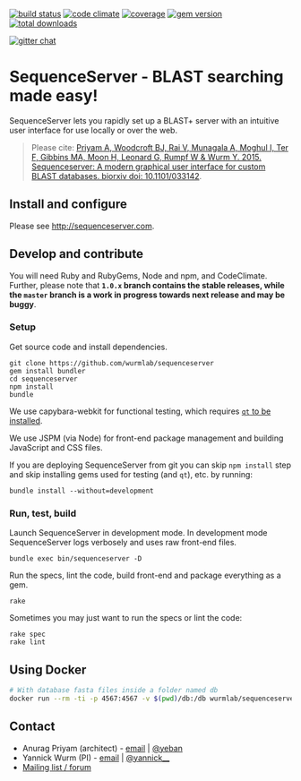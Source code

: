 [![build status](https://secure.travis-ci.org/wurmlab/sequenceserver.png)](https://travis-ci.org/wurmlab/sequenceserver)
[![code climate](https://codeclimate.com/github/wurmlab/sequenceserver/badges/gpa.svg)](https://codeclimate.com/github/wurmlab/sequenceserver)
[![coverage](https://codeclimate.com/github/wurmlab/sequenceserver/badges/coverage.svg)](https://codeclimate.com/github/wurmlab/sequenceserver)
[![gem version](https://badge.fury.io/rb/sequenceserver.svg)](http://rubygems.org/gems/sequenceserver)
[![total downloads](http://ruby-gem-downloads-badge.herokuapp.com/sequenceserver?type=total&color=brightgreen)](http://rubygems.org/gems/sequenceserver)

[![gitter chat](https://badges.gitter.im/gitterHQ/gitter.png)](https://gitter.im/wurmlab/sequenceserver)

# SequenceServer - BLAST searching made easy!

SequenceServer lets you rapidly set up a BLAST+ server with an intuitive user
interface for use locally or over the web.

> Please cite: [Priyam A, Woodcroft BJ, Rai V, Munagala A, Moghul I, Ter F, Gibbins MA, Moon H, Leonard G, Rumpf W & Wurm Y. 2015. Sequenceserver: A modern graphical user interface for custom BLAST databases. biorxiv doi: 10.1101/033142](http://www.biorxiv.org/content/early/2015/11/27/033142).

## Install and configure

Please see http://sequenceserver.com.

## Develop and contribute

You will need Ruby and RubyGems, Node and npm, and CodeClimate. Further, please
note that **`1.0.x` branch contains the stable releases, while the `master`
branch is a work in progress towards next release and may be buggy**.

### Setup
Get source code and install dependencies.

```
git clone https://github.com/wurmlab/sequenceserver
gem install bundler
cd sequenceserver
npm install
bundle
```

We use capybara-webkit for functional testing, which requires [`qt` to be
installed](https://github.com/thoughtbot/capybara-webkit/wiki/Installing-Qt-and-compiling-capybara-webkit).

We use JSPM (via Node) for front-end package management and building JavaScript
and CSS files.

If you are deploying SequenceServer from git you can skip `npm install` step
and skip installing gems used for testing (and `qt`), etc. by running:

    bundle install --without=development

### Run, test, build

Launch SequenceServer in development mode. In development mode SequenceServer
logs verbosely and uses raw front-end files.
```
bundle exec bin/sequenceserver -D
```

Run the specs, lint the code, build front-end and package everything as a gem.
```
rake
```

Sometimes you may just want to run the specs or lint the code:
```
rake spec
rake lint
```

## Using Docker
```bash
# With database fasta files inside a folder named db
docker run --rm -ti -p 4567:4567 -v $(pwd)/db:/db wurmlab/sequenceserver
```

## Contact

* Anurag Priyam (architect) - [email](mailto:anurag08priyam@gmail.com) | [@yeban](//twitter.com/yeban)
* Yannick Wurm  (PI) - [email](mailto:yannickwurm@gmail.com) | [@yannick\_\_](//twitter.com/yannick__)
* [Mailing list / forum](https://groups.google.com/forum/#!forum/sequenceserver)
